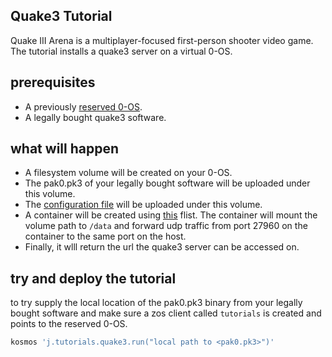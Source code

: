 
## Quake3 Tutorial

Quake III Arena is a multiplayer-focused first-person shooter video game. The tutorial installs a quake3 server on a virtual 0-OS.

## prerequisites

- A previously [reserved 0-OS](https://github.com/threefoldfoundation/info_grid/blob/development/docs/capacity_reservation/README.md).
- A legally bought quake3 software.

## what will happen

- A filesystem volume will be created on your 0-OS.
- The pak0.pk3 of your legally bought software will be uploaded under this volume.
- The [configuration file](./quake3-server.cfg) will be uploaded under this volume.
- A container will be created using [this](https://hub.grid.tf/glendc/glendc-quake3-latest.flist) flist. The container will mount the volume path to `/data` and forward udp traffic from port 27960 on the container to the same port on the host.
- Finally, it wlll return the url the quake3 server can be accessed on.


## try and deploy the tutorial

to try supply the local location of the pak0.pk3 binary from your legally bought software and make sure a zos client called `tutorials` is created and points to the reserved 0-OS.

```bash
kosmos 'j.tutorials.quake3.run("local path to <pak0.pk3>")'
```
